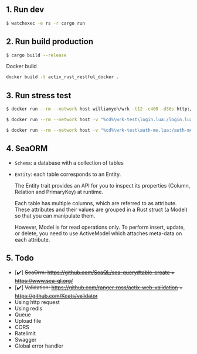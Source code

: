 ## 1. Run dev

```sh
$ watchexec -e rs -r cargo run
```

## 2. Run build production

```sh
$ cargo build --release
```

Docker build

```sh
docker build -t actix_rust_restful_docker .
```

## 3. Run stress test

```sh
$ docker run --rm --network host williamyeh/wrk -t12 -c400 -d30s http://127.0.0.1:3000/ping

$ docker run --rm --network host -v "%cd%\wrk-test\login.lua:/login.lua" williamyeh/wrk -t12 -c400 -d30s -s /login.lua http://192.168.1.9:3000/auth/login

$ docker run --rm --network host -v "%cd%\wrk-test\auth-me.lua:/auth-me.lua" williamyeh/wrk -t12 -c400 -d30s -s /auth-me.lua http://192.168.1.9:3000/auth/me
```

## 4. SeaORM

- `Schema`: a database with a collection of tables
- `Entity`: each table corresponds to an Entity.

  The Entity trait provides an API for you to inspect its properties (Column, Relation and PrimaryKey) at runtime.

  Each table has multiple columns, which are referred to as attribute.
  These attributes and their values are grouped in a Rust struct (a Model) so that you can manipulate them.

  However, Model is for read operations only. To perform insert, update, or delete, you need to use ActiveModel which attaches meta-data on each attribute.

## 5. Todo

- [✔️] ~~SeaOrm: https://github.com/SeaQL/sea-query#table-create + https://www.sea-ql.org/~~
- [✔️] ~~Validation: https://github.com/ranger-ross/actix-web-validation + https://github.com/Keats/validator~~
- Using http request
- Using redis
- Queue
- Upload file
- CORS
- Ratelimit
- Swagger
- Global error handler
